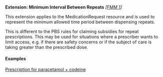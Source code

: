 **Extension: Minimum Interval Between Repeats**  *[[FMM 1](guidance.html)]*

This extension applies to the MedicationRequest resource and is used to represent the minimum allowed time period between dispensing repeats.

This is different to the PBS rules for claiming subsidies for repeat prescriptions. This may be used for situations where a prescriber wants to limit access, e.g. if there are safety concerns or if the subject of care is taking greater than the prescribed dose.


#### Examples

[Prescription for paracetamol + codeine](MedicationRequest-medicationrequest-example0.html)